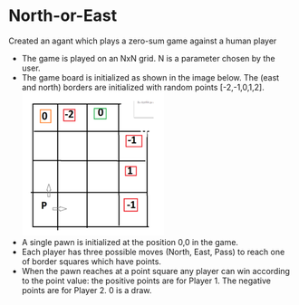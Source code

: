 # North-or-East
 Created an agant which plays a zero-sum game against a human player

- The game is played on an NxN grid. N is a parameter chosen by the user. 
- The game board is initialized as shown in the image below. The (east and north) borders are initialized with random points [-2,-1,0,1,2].
![gameboard](./GameBoard.png) 
- A single pawn is initialized at the position 0,0 in the game. 
- Each player has three possible moves (North, East, Pass) to reach one of border squares which have points.
- When the pawn reaches at a point square any player can win according to the point value:   the positive points are for Player 1. The negative points are for Player 2. 0 is a draw.
